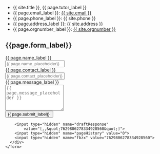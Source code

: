 <div class="container">
<div class="row">
  <ul class="contact-list">
    <li>{{ site.title }}, {{ page.tutor_label }}</li>
    <li>{{ page.email_label }}:
        <a href="mailto:{{ site.email }}">{{ site.email }}</a></li>
    <li>{{ page.phone_label }}: {{ site.phone }}</li>
    <li>{{ page.address_label }}: {{ site.address }}</li>
    <li>{{ page.orgnumber_label }}: <a href="http://w2.brreg.no/enhet/sok/detalj.jsp?orgnr={{ site.orgnumber }}">{{ site.orgnumber }}</a></li>
  </ul>
</div>
</div>

## {{page.form_label}}

<div class="container">
  <div class="row">
    <form role="form" action="https://docs.google.com/forms/d/1KN1BQ1HWdrGHOZ0njf2K3WXvjQWT8EyiQwBKqHcTz6Q/formResponse?embedded=true" method="POST" target="_self" onsubmit="">
    <div class="col-xs-12 col-md-6">
        <div class="form-group required">
        <label for="InputName" class="control-label">{{ page.name_label }}</label>
        <div class="input-group">
          <input type="text" class="form-control" name="entry.1007638093" id="InputName" placeholder="{{ page.name_placeholder}}" required>
          <span class="input-group-addon"></span></div>
      </div>
      <div class="form-group required">
        <label for="InputName" class="control-label">{{ page.contact_label }}</label>
        <div class="input-group">
          <input type="text" class="form-control" name="entry.203897919" id="InputName" placeholder="{{ page.contact_placeholder}}" required>
          <span class="input-group-addon"></span></div>
      </div>
      <div class="form-group">
        <label for="InputMessage" class="control-label">{{ page.message_label }}</label>
        <div class="input-group">
          <textarea name="entry.1247437116" id="InputMessage" class="form-control" rows="5" placeholder="{{ page.message_placeholder }}"></textarea>
          <span class="input-group-addon"></span></div>
      </div>
      <input type="submit" name="submit" id="submit"
          value="{{ page.submit_label}} " class="btn btn-default pull-right">

        <input type="hidden" name="draftResponse"
            value="[,,&quot;7629806278334928560&quot;]">
        <input type="hidden" name="pageHistory" value="0">
        <input type="hidden" name="fbzx" value="7629806278334928560">
      </div>
    </form>
  </div>
</div>
